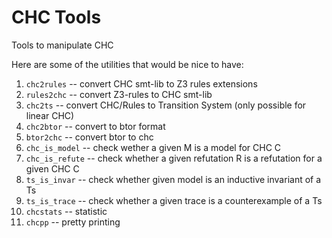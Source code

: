 # CHC Tools

Tools to manipulate CHC

Here are some of the utilities that would be nice to have:
1. `chc2rules` -- convert CHC smt-lib to Z3 rules extensions
2. `rules2chc` -- convert Z3-rules to CHC smt-lib
3. `chc2ts` -- convert CHC/Rules to Transition System (only possible for linear CHC)
4. `chc2btor` -- convert to btor format
5. `btor2chc` -- convert btor to chc
6. `chc_is_model` -- check wether a given M is a model for CHC C
7. `chc_is_refute` -- check whether a given refutation R is a refutation for a given CHC C
8. `ts_is_invar` -- check whether given model is an inductive invariant of a Ts
9. `ts_is_trace` -- check whether a given trace is a counterexample of a Ts
10. `chcstats` -- statistic
11. `chcpp` -- pretty printing
